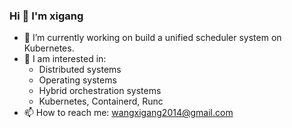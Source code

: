 ### Hi 👋 I'm xigang

- 🌱 I’m currently working on build a unified scheduler system on Kubernetes.
- 💬 I am interested in:
    - Distributed systems
    - Operating systems
    - Hybrid orchestration systems
    - Kubernetes, Containerd, Runc
- 📫 How to reach me: wangxigang2014@gmail.com 

<!--
**xigang/xigang** is a ✨ _special_ ✨ repository because its `README.md` (this file) appears on your GitHub profile.

Here are some ideas to get you started:

- 🔭 I’m currently working on ...
- 🌱 I’m currently learning ...
- 👯 I’m looking to collaborate on ...
- 🤔 I’m looking for help with ...
- 💬 Ask me about ...
- 📫 How to reach me: ...
- 😄 Pronouns: ...
- ⚡ Fun fact: ...
-->



